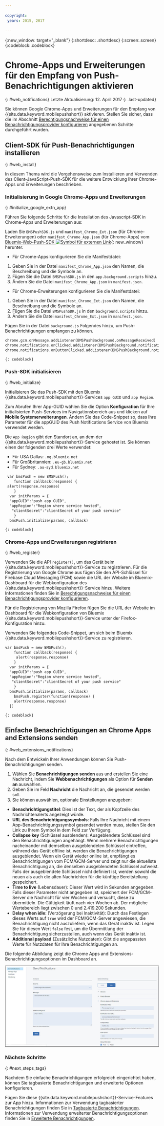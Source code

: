 ```yaml
---

copyright:
 years: 2015, 2017

---
```


{:new_window: target="_blank"}
{:shortdesc: .shortdesc}
{:screen:.screen}
{:codeblock:.codeblock}

# Chrome-Apps und Erweiterungen für den Empfang von Push-Benachrichtigungen aktivieren
{: #web_notifications}
Letzte Aktualisierung: 12. April 2017
{: .last-updated}

Sie können Google Chrome-Apps und Erweiterungen für den Empfang von {{site.data.keyword.mobilepushshort}} aktivieren. Stellen Sie sicher, dass die im Abschnitt [Berechtigungsnachweise für einen Benachrichtigungsprovider konfigurieren](t__main_push_config_provider.html) angegebenen Schritte durchgeführt wurden.

## Client-SDK für Push-Benachrichtigungen installieren
{: #web_install}

In diesem Thema wird die Vorgehensweise zum Installieren und Verwenden des Client-JavaScript-Push-SDK für die weitere Entwicklung Ihrer Chrome-Apps und Erweiterungen beschrieben.

### Initialisierung in Google Chrome-Apps und Erweiterungen
{: #initialize_google_extn_app}

Führen Sie folgende Schritte für die Installation des Javascript-SDK in Chrome-Apps und Erweiterungen aus:

Laden Sie `BMSPushSDK.js` und `manifest_Chrome_Ext.json` (für Chrome-Erweiterungen) oder `manifest_Chrome_App.json` (für Chrome-Apps) vom [Bluemix-Web-Push-SDK ![Symbol für externen Link](../../icons/launch-glyph.svg "Symbol für externen Link")](https://codeload.github.com/ibm-bluemix-mobile-services/bms-clientsdk-javascript-webpush/zip/master){: new_window} herunter.



- Für Chrome-Apps konfigurieren Sie die Manifestdatei:
 1. Geben Sie in der Datei `manifest_Chrome_App.json` den Namen, die Beschreibung und die Symbole an.
 2. Fügen Sie die Datei `BMSPushSDK.js` in den `app.background.scripts` hinzu.
 3. Ändern Sie die Datei `manifest_Chrome_App.json` in `manifest.json`.

- Für Chrome-Erweiterungen konfigurieren Sie die Manifestdatei:
 1. Geben Sie in der Datei `manifest_Chrome_Ext.json` den Namen, die Beschreibung und die Symbole an.
 2. Fügen Sie die Datei `BMSPushSDK.js` in den `background.scripts` hinzu.
 3. Ändern Sie die Datei `manifest_Chrome_Ext.json` in `manifest.json`.

Fügen Sie in der Datei `background.js` Folgendes hinzu, um Push-Benachrichtigungen empfangen zu können. 
```
chrome.gcm.onMessage.addListener(BMSPushBackground.onMessageReceived)
chrome.notifications.onClicked.addListener(BMSPushBackground.notification_onClicked);
chrome.notifications.onButtonClicked.addListener(BMSPushBackground.notifiation_buttonClicked); 
```
	{: codeblock}



### Push-SDK initialisieren 
{: #web_initialize}

Initialisieren Sie das Push-SDK mit den Bluemix {{site.data.keyword.mobilepushshort}}-Services `app GUID` und `app Region`.  

Zum Abrufen Ihrer App-GUID wählen Sie die Option **Konfiguration** für Ihre initialisierten Push-Services im Navigationsbereich aus und klicken auf **Mobile Systemerweiterungen**. Ändern Sie das Code-Snippet so, dass Ihre Parameter für die appGUID des Push Notifications Service von Bluemix verwendet werden.

Die `App Region` gibt den Standort an, an dem der {{site.data.keyword.mobilepushshort}}-Service gehostet ist. Sie können einen der folgenden drei Werte verwendet:

 - Für USA Dallas:	 `.ng.bluemix.net`
 - Für Großbritannien:			 `.eu-gb.bluemix.net`
 - Für Sydney:		 `.au-syd.bluemix.net`

```
 var bmsPush = new BMSPush();
    function callback(response) {
 alert(response.response)
    }
  var initParams = {
  "appGUID":"push app GUID",
  "appRegion":"Region where service hosted",
   "clientSecret":"clientSecret of your push service"
    }
  bmsPush.initialize(params, callback)
```
	{: codeblock}

### Chrome-Apps und Erweiterungen registrieren
{: #web_register}

Verwenden Sie die API `register()`, um das Gerät beim {{site.data.keyword.mobilepushshort}}-Service zu registrieren. Für die Registrierung von Google Chrome aus fügen Sie den API-Schlüssel für Firebase Cloud Messaging (FCM) sowie die URL der Website im Bluemix-Dashboard für die Webkonfiguration des {{site.data.keyword.mobilepushshort}}-Service hinzu. Weitere Informationen finden Sie in [Berechtigungsnachweise für einen Benachrichtigungsprovider konfigurieren](t__main_push_config_provider.html).  

Für die Registrierung von Mozilla Firefox fügen Sie die URL der Website im Dashboard für die Webkonfiguration von Bluemix {{site.data.keyword.mobilepushshort}}-Service unter der Firefox-Konfiguration hinzu.

Verwenden Sie folgendes Code-Snippet, um sich beim Bluemix {{site.data.keyword.mobilepushshort}}-Service zu registrieren.
```
var bmsPush = new BMSPush();
    function callback(response) {
     alert(response.response)
    }
  var initParams = {
  "appGUID":"push app GUID",
  "appRegion":"Region where service hosted",
   "clientSecret":"clientSecret of your push service"
    }
  bmsPush.initialize(params, callback)
    bmsPush.register(function(response) {
    alert(response.response)
  })
```
    {: codeblock}


## Einfache Benachrichtigungen an Chrome Apps and Extensions senden 
{: #web_extensions_notifications}

Nach dem Entwickeln Ihrer Anwendungen können Sie Push-Benachrichtigungen senden. 

1. Wählen Sie **Benachrichtigungen senden** aus und erstellen Sie eine Nachricht, indem Sie **Webbenachrichtigungen** als Option für **Senden an** auswählen. 
2. Geben Sie im Feld **Nachricht** die Nachricht an, die gesendet werden soll.
3. Sie können auswählen, optionale Einstellungen anzugeben:
  - **Benachrichtigungstitel**: Dies ist der Text, der als Kopfzeile des Nachrichtenalerts angezeigt würde.
  - **URL des Benachrichtigungssymbols**: Falls Ihre Nachricht mit einem App-Benachrichtigungssymbol gesendet werden muss, stellen Sie den Link zu Ihrem Symbol in dem Feld zur Verfügung.
  - **Collapse key** (Schlüssel ausblenden): Ausgeblendete Schlüssel sind den Benachrichtigungen angehängt. Wenn mehrere Benachrichtigungen nacheinander mit demselben ausgeblendeten Schlüssel eintreffen, während das Gerät offline ist, werden die Benachrichtigungen ausgeblendet. Wenn ein Gerät wieder online ist, empfängt es Benachrichtigungen vom FCM/GCM-Server und zeigt nur die aktuellste Benachrichtigung an, die denselben ausgeblendeten Schlüssel aufweist. Falls der ausgeblendete Schlüssel nicht definiert ist, werden sowohl die neuen als auch die alten Nachrichten für die künftige Bereitstellung gespeichert.
  - **Time to live** (Lebensdauer): Dieser Wert wird in Sekunden angegeben. Falls dieser Parameter nicht angegeben ist, speichert der FCM/GCM-Server die Nachricht für vier Wochen und versucht, diese zu übermitteln. Die Gültigkeit läuft nach vier Wochen ab. Der mögliche Wertebereich liegt zwischen 0 und 2.419.200 Sekunden.
  - **Delay when idle**: (Verzögerung bei Inaktivität): Durch das Festlegen dieses Werts auf `true` wird der FCM/GCM-Server angewiesen, die Benachrichtigung nicht auszuliefern, wenn das Gerät inaktiv ist. Legen Sie für diesen Wert `false` fest, um die Übermittlung der Benachrichtigung sicherzustellen, auch wenn das Gerät inaktiv ist.
  - **Additional payload** (Zusätzliche Nutzdaten): Gibt die angepassten Werte für Nutzdaten für Ihre Benachrichtigungen an.

Die folgende Abbildung zeigt die Chrome Apps and Extensions-Benachrichtigungsoptionen im Dashboard an.

  ![Anzeige 'Benachrichtigungen'](images/push_chrome_extns.jpg)
  
### Nächste Schritte
{: #next_steps_tags}

Nachdem Sie einfache Benachrichtigungen erfolgreich eingerichtet haben, können Sie tagbasierte Benachrichtigungen und erweiterte Optionen konfigurieren.

Fügen Sie diese {{site.data.keyword.mobilepushshort}}-Service-Features zur App hinzu.
Informationen zur Verwendung tagbasierter Benachrichtigungen finden Sie in [Tagbasierte Benachrichtigungen](c_tag_basednotifications.html). Informationen zur Verwendung erweiterter Benachrichtigungsoptionen finden Sie in [Erweiterte Benachrichtigungen](t_advance_badge_sound_payload.html).




